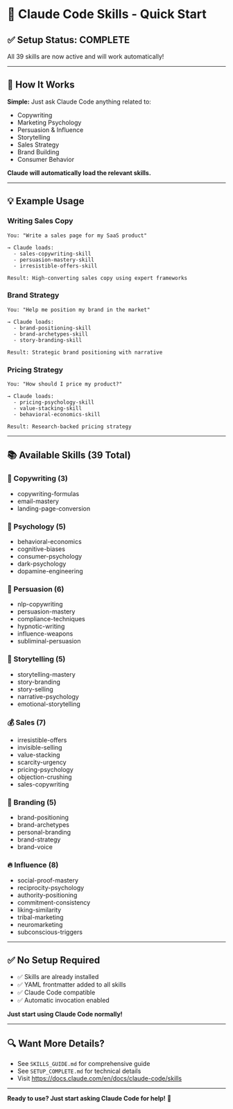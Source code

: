 # 🚀 Claude Code Skills - Quick Start

## ✅ Setup Status: COMPLETE

All 39 skills are now active and will work automatically!

---

## 🎯 How It Works

**Simple:** Just ask Claude Code anything related to:
- Copywriting
- Marketing Psychology  
- Persuasion & Influence
- Storytelling
- Sales Strategy
- Brand Building
- Consumer Behavior

**Claude will automatically load the relevant skills.**

---

## 💡 Example Usage

### Writing Sales Copy
```
You: "Write a sales page for my SaaS product"

→ Claude loads:
  - sales-copywriting-skill
  - persuasion-mastery-skill
  - irresistible-offers-skill
  
Result: High-converting sales copy using expert frameworks
```

### Brand Strategy
```
You: "Help me position my brand in the market"

→ Claude loads:
  - brand-positioning-skill
  - brand-archetypes-skill
  - story-branding-skill
  
Result: Strategic brand positioning with narrative
```

### Pricing Strategy
```
You: "How should I price my product?"

→ Claude loads:
  - pricing-psychology-skill
  - value-stacking-skill
  - behavioral-economics-skill
  
Result: Research-backed pricing strategy
```

---

## 📚 Available Skills (39 Total)

### 📝 Copywriting (3)
- copywriting-formulas
- email-mastery
- landing-page-conversion

### 🧠 Psychology (5)
- behavioral-economics
- cognitive-biases
- consumer-psychology
- dark-psychology
- dopamine-engineering

### 🎯 Persuasion (6)
- nlp-copywriting
- persuasion-mastery
- compliance-techniques
- hypnotic-writing
- influence-weapons
- subliminal-persuasion

### 📖 Storytelling (5)
- storytelling-mastery
- story-branding
- story-selling
- narrative-psychology
- emotional-storytelling

### 💰 Sales (7)
- irresistible-offers
- invisible-selling
- value-stacking
- scarcity-urgency
- pricing-psychology
- objection-crushing
- sales-copywriting

### 🏢 Branding (5)
- brand-positioning
- brand-archetypes
- personal-branding
- brand-strategy
- brand-voice

### 🔥 Influence (8)
- social-proof-mastery
- reciprocity-psychology
- authority-positioning
- commitment-consistency
- liking-similarity
- tribal-marketing
- neuromarketing
- subconscious-triggers

---

## ✅ No Setup Required

- ✅ Skills are already installed
- ✅ YAML frontmatter added to all skills
- ✅ Claude Code compatible
- ✅ Automatic invocation enabled

**Just start using Claude Code normally!**

---

## 🔍 Want More Details?

- See `SKILLS_GUIDE.md` for comprehensive guide
- See `SETUP_COMPLETE.md` for technical details
- Visit https://docs.claude.com/en/docs/claude-code/skills

---

**Ready to use? Just start asking Claude Code for help!** 🚀
